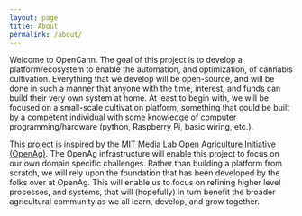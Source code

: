 ```yaml
---
layout: page
title: About
permalink: /about/
---
```


Welcome to OpenCann. The goal of this project is to develop a platform/ecosystem to enable the automation, and optimization, of cannabis cultivation. Everything that we develop will be open-source, and will be done in such a manner that anyone with the time, interest, and funds can build their very own system at home. At least to begin with, we will be focused on a small-scale cultivation platform; something that could be built by a competent individual with some knowledge of computer programming/hardware (python, Raspberry Pi, basic wiring, etc.).

This project is inspired by the [MIT Media Lab Open Agriculture Initiative (OpenAg)](http://openag.media.mit.edu/). The OpenAg infrastructure will enable this project to focus on our own domain specific challenges. Rather than building a platform from scratch, we will rely upon the foundation that has been developed by the folks over at OpenAg. This will enable us to focus on refining higher level processes, and systems, that will (hopefully) in turn benefit the broader agricultural community as we all learn, develop, and grow together.
